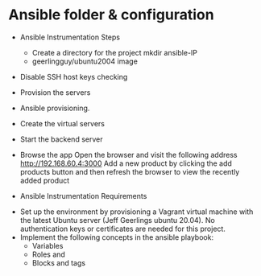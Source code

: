 # Ansible folder & configuration

* Ansible Instrumentation Steps
  - Create a directory for the project mkdir ansible-IP
  - geerlingguy/ubuntu2004 image

* Disable SSH host keys checking

* Provision the servers 

* Ansible provisioning.
  
* Create the virtual servers

* Start the backend server

* Browse the app
Open the browser and visit the following address http://192.168.60.4:3000
Add a new product by clicking the add products button and then refresh the browser to view the recently added product

* Ansible Instrumentation Requirements
- Set up the environment by provisioning a Vagrant virtual machine with the latest Ubuntu server (Jeff Geerlings ubuntu 20.04). No authentication keys or certificates are needed for this project.
- Implement the following concepts in the ansible playbook:
  - Variables
  - Roles and
  - Blocks and tags
